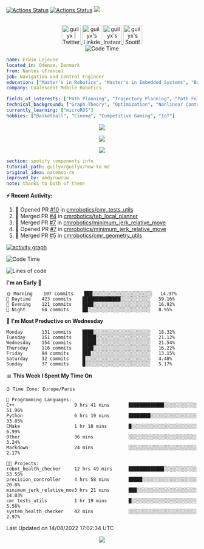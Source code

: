 [![Actions Status](https://github.com/guilyx/guilyx/workflows/wakatime-stats/badge.svg)](https://github.com/guilyx/guilyx/actions)
[![Actions Status](https://github.com/guilyx/guilyx/workflows/update-gh-activity/badge.svg)](https://github.com/guilyx/guilyx/actions)
![](https://visitor-badge.glitch.me/badge?page_id=guilyx.guilyx)

<p align="center">
<br/>
<a href="https://twitter.com/nthofhisname">
  <img alt="guilyx | Twitter" width="50px" src="https://user-images.githubusercontent.com/43545812/144034996-602b144a-16e1-41cc-99e7-c6040b20dcaf.png"/>
</a>
<a href="https://www.linkedin.com/in/erwinlejeune-lkn">
  <img alt="guilyx's LinkdeIN" width="50px" src="https://user-images.githubusercontent.com/43545812/144035037-0f415fc7-9f96-4517-a370-ccc6e78a714b.png" />
</a>
<a href="https://www.instagram.com/nthofhisname">
  <img alt="guilyx's Instagram" width="50px" src="https://user-images.githubusercontent.com/43545812/144035088-0dfb165f-8fe0-4d13-896c-876c29d2b128.png" />
</a>
<a href="https://open.spotify.com/user/11147618695?si=zZFn6uAGRLyoU02lsG50GA">
  <img alt="guilyx's Spotify" width="50px" src="https://user-images.githubusercontent.com/43545812/144035120-1ad5169b-91c7-4078-bef9-6a82c733f373.png" />
</a>
<br>
<img alt="Code Time" src="https://img.shields.io/endpoint?style=flat&url=https://codetime-api.datreks.com/badge/1615?logoColor=white%26project=%26recentMS=0%26showProject=false" />
</p>

```yaml
name: Erwin Lejeune
located_in: Odense, Denmark
from: Nantes (France)
job: Navigation and Control Engineer
education: ["Master's in Robotics", "Master's in Embedded Systems", "Bachelor's in Electronics"]
company: Coalescent Mobile Robotics

fields_of_interests: ["Path Planning", "Trajectory Planning", "Path Following", "Behaviour Planning", "Localization", "Sensor Fusion", "Embedded Systems"]
technical_background: ["Graph Theory", "Optimization", "Nonlinear Control", "Real-Time Systems", "Automated Planning"]
currently_learning: ["microROS"]
hobbies: ["Basketball", "Cinema", "Competitive Gaming", "IoT"]
```

<p align="center">
  <img alig src="https://github-profile-trophy.vercel.app/?username=guilyx&column=6&rank=SSS,SS,S,AAA,AA,A,B,C" />
</p>

<p align="center">
  <a href="https://spotify-github-profile.vercel.app/api/view?uid=11147618695&redirect=true">
    <img src="https://spotify-github-profile.vercel.app/api/view?uid=11147618695&cover_image=true&theme=default&bar_color=e3e3e3&bar_color_cover=true">
  </a>
</p>

<p align="center">
  <img src="https://guilyx.vercel.app/api/top-played">
</p>
 
```yaml
section: spotify components info
tutorial_path: guilyx/guilyx/how-to.md
original_idea: natemoo-re
improved_by: andyruwruw
note: thanks to both of them!
```


**:zap: Recent Activity:**

<!--START_SECTION:activity-->
1. 💪 Opened PR [#10](https://github.com/cmrobotics/cmr_tests_utils/pull/10) in [cmrobotics/cmr_tests_utils](https://github.com/cmrobotics/cmr_tests_utils)
2. 🎉 Merged PR [#4](https://github.com/cmrobotics/teb_local_planner/pull/4) in [cmrobotics/teb_local_planner](https://github.com/cmrobotics/teb_local_planner)
3. 🎉 Merged PR [#7](https://github.com/cmrobotics/minimum_jerk_relative_move/pull/7) in [cmrobotics/minimum_jerk_relative_move](https://github.com/cmrobotics/minimum_jerk_relative_move)
4. 💪 Opened PR [#7](https://github.com/cmrobotics/minimum_jerk_relative_move/pull/7) in [cmrobotics/minimum_jerk_relative_move](https://github.com/cmrobotics/minimum_jerk_relative_move)
5. 🎉 Merged PR [#5](https://github.com/cmrobotics/cmr_geometry_utils/pull/5) in [cmrobotics/cmr_geometry_utils](https://github.com/cmrobotics/cmr_geometry_utils)
<!--END_SECTION:activity-->

[![activity graph](https://activity-graph.herokuapp.com/graph?username=guilyx&custom_title=Erwin's%20activity%20graph&theme=github-light&hide_border=true)](https://github.com/ashutosh00710/github-readme-activity-graph)

<!--START_SECTION:waka-->
![Code Time](http://img.shields.io/badge/Code%20Time-0%20secs-blue)

![Lines of code](https://img.shields.io/badge/From%20Hello%20World%20I%27ve%20Written-293%20Thousand%20lines%20of%20code-blue)

**I'm an Early 🐤** 

```text
🌞 Morning    107 commits    ███░░░░░░░░░░░░░░░░░░░░░░   14.97% 
🌆 Daytime    423 commits    ██████████████░░░░░░░░░░░   59.16% 
🌃 Evening    121 commits    ████░░░░░░░░░░░░░░░░░░░░░   16.92% 
🌙 Night      64 commits     ██░░░░░░░░░░░░░░░░░░░░░░░   8.95%

```
📅 **I'm Most Productive on Wednesday** 

```text
Monday       131 commits    ████░░░░░░░░░░░░░░░░░░░░░   18.32% 
Tuesday      151 commits    █████░░░░░░░░░░░░░░░░░░░░   21.12% 
Wednesday    154 commits    █████░░░░░░░░░░░░░░░░░░░░   21.54% 
Thursday     116 commits    ████░░░░░░░░░░░░░░░░░░░░░   16.22% 
Friday       94 commits     ███░░░░░░░░░░░░░░░░░░░░░░   13.15% 
Saturday     32 commits     █░░░░░░░░░░░░░░░░░░░░░░░░   4.48% 
Sunday       37 commits     █░░░░░░░░░░░░░░░░░░░░░░░░   5.17%

```


📊 **This Week I Spent My Time On** 

```text
⌚︎ Time Zone: Europe/Paris

💬 Programming Languages: 
C++                      9 hrs 41 mins       █████████████░░░░░░░░░░░░   51.96% 
Python                   6 hrs 19 mins       ████████░░░░░░░░░░░░░░░░░   33.85% 
CMake                    1 hr 18 mins        █░░░░░░░░░░░░░░░░░░░░░░░░   6.99% 
Other                    36 mins             ░░░░░░░░░░░░░░░░░░░░░░░░░   3.24% 
Markdown                 24 mins             ░░░░░░░░░░░░░░░░░░░░░░░░░   2.17%

🐱‍💻 Projects: 
robot_health_checker     12 hrs 49 mins      █████████████░░░░░░░░░░░░   53.55% 
precision_controller     4 hrs 58 mins       █████░░░░░░░░░░░░░░░░░░░░   20.8% 
minimum_jerk_relative_mov3 hrs 21 mins       ███░░░░░░░░░░░░░░░░░░░░░░   14.03% 
cmr_tests_utils          1 hr 19 mins        █░░░░░░░░░░░░░░░░░░░░░░░░   5.56% 
system_health_checker    42 mins             ░░░░░░░░░░░░░░░░░░░░░░░░░   2.97%

```


 Last Updated on 14/08/2022 17:02:34 UTC
<!--END_SECTION:waka-->

<p align="center">
  <img src="https://capsule-render.vercel.app/api?type=waving&color=gradient&height=60&section=footer"/>
</p>
